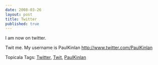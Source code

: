 ```yaml
--- 
date: 2008-03-26
layout: post
title: Twitter
published: true
---
```

<p>I am now on twitter.</p> <p>Twit me. My username is PaulKinlan <a href="http://www.twitter.com/PaulKinlan">http://www.twitter.com/PaulKinlan</a></p> <div class="wlWriterSmartContent" style="padding-right: 0px; display: inline; padding-left: 0px; padding-bottom: 0px; margin: 0px; padding-top: 0px;">Topicala Tags: <a href="http://www.topicala.com/tag/Twitter" rel="tag">Twitter</a>, <a href="http://www.topicala.com/tag/Twit" rel="tag">Twit</a>, <a href="http://www.topicala.com/tag/PaulKinlan" rel="tag">PaulKinlan</a>
</div>  <div class="blogger-post-footer"><img class="posterous_download_image" src="https://blogger.googleusercontent.com/tracker/8109338-584266751941643973?l=www.kinlan.co.uk%2Findex.html" height="1" alt="" width="1" /></div>

